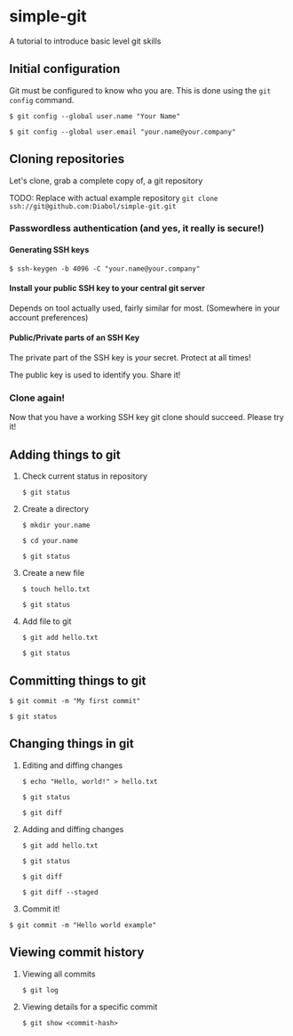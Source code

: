 # simple-git
A tutorial to introduce basic level git skills

## Initial configuration

Git must be configured to know who you are. This is done using the ```git config``` command.

```$ git config --global user.name "Your Name"```

```$ git config --global user.email "your.name@your.company"```

## Cloning repositories

Let's clone, grab a complete copy of, a git repository

TODO: Replace with actual example repository
```git clone ssh://git@github.com:Diabol/simple-git.git```

### Passwordless authentication (and yes, it really is secure!)

#### Generating SSH keys

```$ ssh-keygen -b 4096 -C "your.name@your.company"```

#### Install your public SSH key to your central git server

Depends on tool actually used, fairly similar for most. (Somewhere in your account preferences)

#### Public/Private parts of an SSH Key

The private part of the SSH key is _your_ secret. Protect at all times!

The public key is used to identify you. Share it!

### Clone again!

Now that you have a working SSH key git clone should succeed. Please try it!

## Adding things to git

1. Check current status in repository
    
    ```$ git status```

2. Create a directory

    ```$ mkdir your.name```

    ```$ cd your.name```

    ```$ git status```

3. Create a new file

    ```$ touch hello.txt```
 
    ```$ git status```

4. Add file to git

    ```$ git add hello.txt```
    
    ```$ git status```

## Committing things to git

```$ git commit -m "My first commit"```

```$ git status```

## Changing things in git

1. Editing and diffing changes

   ```$ echo "Hello, world!" > hello.txt```
   
   ```$ git status```
   
   ```$ git diff```

2. Adding and diffing changes

   ```$ git add hello.txt```
   
   ```$ git status```
   
   ```$ git diff```
   
   ```$ git diff --staged```

3. Commit it!

```$ git commit -m "Hello world example"```

## Viewing commit history

1. Viewing all commits

    ```$ git log```

2. Viewing details for a specific commit

    ```$ git show <commit-hash>```

